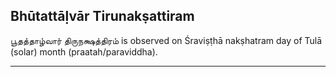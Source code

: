 ## Bhūtattāḷvār Tirunakṣattiram
பூதத்தாழ்வார் திருநக்ஷத்திரம் is observed on Śraviṣṭhā nakṣhatram day of Tulā (solar) month (praatah/paraviddha).



---
